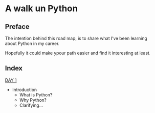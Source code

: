 # A walk un Python

## Preface

The intention behind this road map, is to share what I've been learning about Python in my career.

Hopefully it could make ypour path easier and find it interesting at least.

## Index

[DAY 1](./day_1.md)

* Introduction
  * What is Python?
  * Why Python?
  * Clarifying...
  